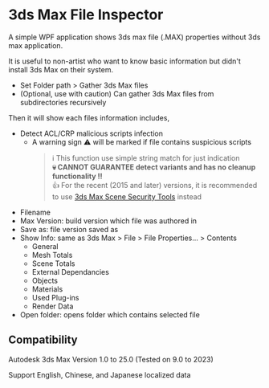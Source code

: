 # 3ds Max File Inspector

A simple WPF application shows 3ds max file (.MAX) properties without 3ds max application.

It is useful to non-artist who want to know basic information but didn't install 3ds Max on their system. 

- Set Folder path > Gather 3ds Max files
- (Optional, use with caution) Can gather 3ds Max files from subdirectories recursively

Then it will show each files information includes,

- Detect ACL/CRP malicious scripts infection
  - A warning sign :warning: will be marked if file contains suspicious scripts
    > :information_source: This function use simple string match for just indication  
    > **:skull: CANNOT GUARANTEE detect variants and has no cleanup functionality :bangbang:**  
    > :thumbsup: For the recent (2015 and later) versions, it is recommended to use [3ds Max Scene Security Tools](https://apps.autodesk.com/3DSMAX/en/Detail/Index?id=7342616782204846316&appLang=en&os=Win64) instead
- Filename
- Max Version: build version which file was authored in
- Save as: file version saved as
- Show Info: same as 3ds Max > File > File Properties... > Contents
  - General
  - Mesh Totals
  - Scene Totals
  - External Dependancies
  - Objects
  - Materials
  - Used Plug-ins
  - Render Data
- Open folder: opens folder which contains selected file

## Compatibility

Autodesk 3ds Max Version 1.0 to 25.0 (Tested on 9.0 to 2023)

Support English, Chinese, and Japanese localized data

